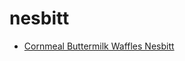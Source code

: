 # nesbitt

 * [Cornmeal Buttermilk Waffles Nesbitt](index/c/cornmeal-buttermilk-waffles-nesbitt-14251.json)
